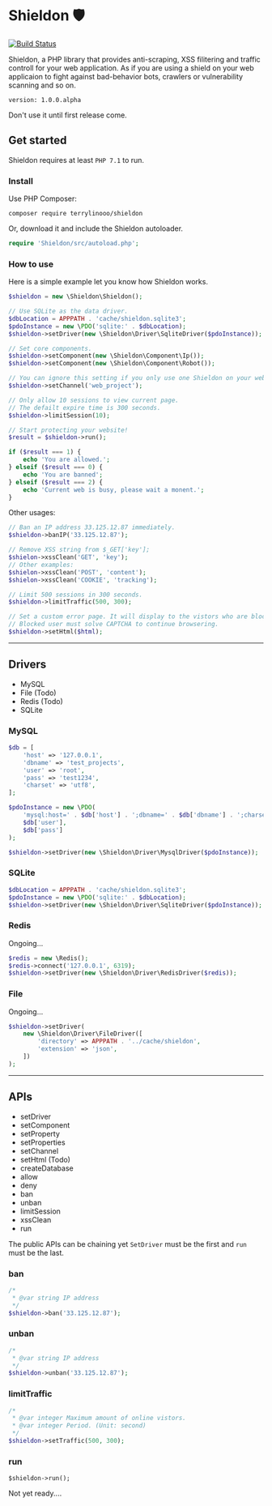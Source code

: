 # Shieldon :shield:

[![Build Status](https://travis-ci.org/terrylinooo/shieldon.svg?branch=master)](https://travis-ci.org/terrylinooo/shieldon)

Shieldon, a PHP library that provides anti-scraping, XSS filitering and traffic controll for your web application. As if you are using a shield on your web applicaion to fight against bad-behavior bots, crawlers or vulnerability scanning and so on.

`version: 1.0.0.alpha`

Don't use it until first release come.

## Get started

Shieldon requires at least `PHP 7.1` to run.

### Install

Use PHP Composer:
```shell
composer require terrylinooo/shieldon
```
Or, download it and include the Shieldon autoloader.
```php
require 'Shieldon/src/autoload.php';
```

### How to use

Here is a simple example let you know how Shieldon works.

```php
$shieldon = new \Shieldon\Shieldon();

// Use SQLite as the data driver.
$dbLocation = APPPATH . 'cache/shieldon.sqlite3';
$pdoInstance = new \PDO('sqlite:' . $dbLocation);
$shieldon->setDriver(new \Shieldon\Driver\SqliteDriver($pdoInstance));

// Set core components.
$shieldon->setComponent(new \Shieldon\Component\Ip());
$shieldon->setComponent(new \Shieldon\Component\Robot());

// You can ignore this setting if you only use one Shieldon on your web application. This is for multiple instances.
$shieldon->setChannel('web_project');

// Only allow 10 sessions to view current page.
// The defailt expire time is 300 seconds.
$shieldon->limitSession(10);

// Start protecting your website!
$result = $shieldon->run();

if ($result === 1) {
    echo 'You are allowed.';
} elseif ($result === 0) {
    echo 'You are banned';
} elseif ($result === 2) {
    echo 'Current web is busy, please wait a monent.';
}
```

Other usages:
```php
// Ban an IP address 33.125.12.87 immediately.
$shieldon->banIP('33.125.12.87');

// Remove XSS string from $_GET['key'];
$shielon->xssClean('GET', 'key');
// Other examples:
$shielon->xssClean('POST', 'content');
$shielon->xssClean('COOKIE', 'tracking');

// Limit 500 sessions in 300 seconds.
$shieldon->limitTraffic(500, 300);

// Set a custom error page. It will display to the vistors who are blocked.
// Blocked user must solve CAPTCHA to continue browsering.
$shieldon->setHtml($html);
```

---

## Drivers

- MySQL
- File (Todo)
- Redis (Todo)
- SQLite

### MySQL
```php
$db = [
    'host' => '127.0.0.1',
    'dbname' => 'test_projects',
    'user' => 'root',
    'pass' => 'test1234',
    'charset' => 'utf8',
];

$pdoInstance = new \PDO(
    'mysql:host=' . $db['host'] . ';dbname=' . $db['dbname'] . ';charset=' . $db['charset'],
    $db['user'],
    $db['pass']
);

$shieldon->setDriver(new \Shieldon\Driver\MysqlDriver($pdoInstance));
```

### SQLite
```php
$dbLocation = APPPATH . 'cache/shieldon.sqlite3';
$pdoInstance = new \PDO('sqlite:' . $dbLocation);
$shieldon->setDriver(new \Shieldon\Driver\SqliteDriver($pdoInstance));
```

### Redis

Ongoing...
```php
$redis = new \Redis();
$redis->connect('127.0.0.1', 6319);
$shieldon->setDriver(new \Shieldon\Driver\RedisDriver($redis));
```

### File

Ongoing...
```php
$shieldon->setDriver(
    new \Shieldon\Driver\FileDriver([
        'directory' => APPPATH . '../cache/shieldon',
        'extension' => 'json',
    ])
);
```

---

## APIs

- setDriver
- setComponent
- setProperty
- setProperties
- setChannel
- setHtml (Todo)
- createDatabase
- allow
- deny
- ban
- unban
- limitSession
- xssClean
- run

The public APIs can be chaining yet `SetDriver` must be the first and `run` must be the last.

### ban

```php
/*
 * @var string IP address
 */
$shieldon->ban('33.125.12.87');

```

### unban

```php
/*
 * @var string IP address
 */
$shieldon->unban('33.125.12.87');

```

### limitTraffic

```php
/*
 * @var integer Maximum amount of online vistors.
 * @var integer Period. (Unit: second)
 */
$shieldon->setTraffic(500, 300);
```

### run

```
$shieldon->run();
```

Not yet ready....
